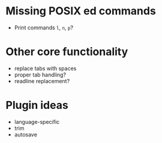 # Missing POSIX ed commands

- Print commands `l`, `n`, `p`?

# Other core functionality

- replace tabs with spaces
- proper tab handling?
- readline replacement?

# Plugin ideas

- language-specific
- trim
- autosave
